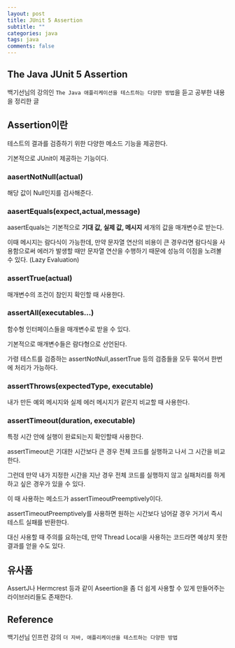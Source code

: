 ```yaml
---
layout: post
title: JUnit 5 Assertion
subtitle: ""
categories: java
tags: java
comments: false
---
```


## The Java JUnit 5 Assertion

백기선님의 강의인 `The Java 애플리케이션을 테스트하는 다양한 방법`을 듣고 공부한 내용을 정리한 글

## Assertion이란

테스트의 결과를 검증하기 위한 다양한 메소드 기능을 제공한다.

기본적으로 JUnit이 제공하는 기능이다.

### aasertNotNull(actual)

해당 값이 Null인지를 검사해준다.

### aasertEquals(expect,actual,message)

aasertEquals는 기본적으로 **기대 값, 실제 값, 메시지** 세개의 값을 매개변수로 받는다.

이때 메시지는 람다식이 가능한데, 만약 문자열 연산의 비용이 큰 경우라면 람다식을 사용함으로써 에러가 발생할 때만 문자열 연산을 수행하기 때문에 성능의 이점을 노려볼 수 있다. (Lazy Evaluation)

### assertTrue(actual)

매개변수의 조건이 참인지 확인할 때 사용한다.

### assertAll(executables...)

함수형 인터페이스들을 매개변수로 받을 수 있다.

기본적으로 매개변수들은 람다형으로 선언된다.

가령 테스트를 검증하는 assertNotNull,assertTrue 등의 검증들을 모두 묶어서 한번에 처리가 가능하다.

### assertThrows(expectedType, executable)

내가 만든 예외 메시지와 실제 에러 메시지가 같은지 비교할 때 사용한다.

### assertTimeout(duration, executable)

특정 시간 안에 실행이 완료되는지 확인할때 사용한다.

assertTimeout은 기대한 시간보다 큰 경우 전체 코드를 실행하고 나서 그 시간을 비교한다.

그런데 만약 내가 지정한 시간을 지난 경우 전체 코드를 실행하지 않고 실패처리를 하게 하고 싶은 경우가 있을 수 있다.

이 때 사용하는 메소드가 assertTimeoutPreemptively이다.

assertTimeoutPreemptively를 사용하면 원하는 시간보다 넘어갈 경우 거기서 즉시 테스트 실패를 반환한다.

대신 사용할 때 주의를 요하는데, 만약 Thread Local을 사용하는 코드라면 예상치 못한 결과를 얻을 수도 있다.

## 유사품

AssertJ나 Hermcrest 등과 같이 Aseertion을 좀 더 쉽게 사용할 수 있게 만들어주는 라이브러리들도 존재한다.

## Reference

백기선님 인프런 강의 `더 자바, 애플리케이션을 테스트하는 다양한 방법`
